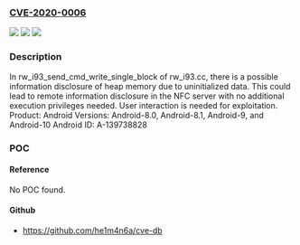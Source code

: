 ### [CVE-2020-0006](https://cve.mitre.org/cgi-bin/cvename.cgi?name=CVE-2020-0006)
![](https://img.shields.io/static/v1?label=Product&message=Android&color=blue)
![](https://img.shields.io/static/v1?label=Version&message=n%2Fa&color=blue)
![](https://img.shields.io/static/v1?label=Vulnerability&message=Information%20disclosure&color=brighgreen)

### Description

In rw_i93_send_cmd_write_single_block of rw_i93.cc, there is a possible information disclosure of heap memory due to uninitialized data. This could lead to remote information disclosure in the NFC server with no additional execution privileges needed. User interaction is needed for exploitation. Product: Android Versions: Android-8.0, Android-8.1, Android-9, and Android-10 Android ID: A-139738828

### POC

#### Reference
No POC found.

#### Github
- https://github.com/he1m4n6a/cve-db

